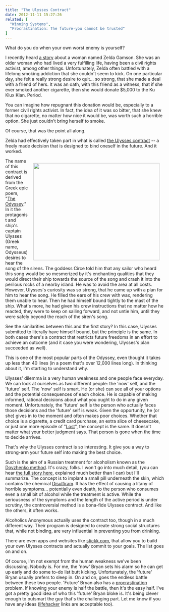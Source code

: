 ```yaml
---
title: "The Ulysses Contract"
date: 2012-11-11 15:27:26
related: [
  "Winning Systems",
  "Procrastination: The future-you cannot be trusted"
]
---
```


What do you do when your own worst enemy is yourself?

I recently heard <a href="http://www.radiolab.org/2011/mar/08/" target="_blank" rel="noopener noreferrer" title="Radiolab: Help!">a story</a> about a woman named Zelda Gamson. She was an older woman who had lived a very fulfilling life, having been a civil rights activist, among other things. Unfortunately, Zelda often battled with a lifelong smoking addiction that she couldn't seem to kick. On one particular day, she felt a really strong desire to quit... so strong, that she made a deal with a friend of hers. It was an oath, with this friend as a witness, that if she ever smoked another cigarette, then she would donate $5,000 to the Ku Klux Klan. Period.

You can imagine how repugnant this donation would be, especially to a former civil rights activist. In fact, the idea of it was so bitter, that she knew that no cigarette, no matter how nice it would be, was worth such a horrible option. She just couldn't bring herself to smoke.

Of course, that was the point all along.

Zelda had effectively taken part in what is called <a href="http://en.wikipedia.org/wiki/Ulysses_pact" target="_blank" rel="noopener noreferrer" title="(the Wikipedia article)">the Ulysses contract</a> -- a freely made decision that is designed to bind oneself in the future. And it worked.

<img alt="" src="/assets/images/Odysseus-Sirens.jpg" style="width: 400px; height: 308px; float: right; margin: 15px;" />The name of this contract is derived from the Greek epic poem, "<a href="https://play.google.com/books/reader?id=_f09AAAAYAAJ&printsec=frontcover&output=reader&pg=GBS.PP1" target="_blank" rel="noopener noreferrer" title="Read it for free, online">The Odyssey</a>." In it the protagonist and ship's captain Ulysses (Greek name, Odysseus) desires to hear the song of the sirens. The goddess Circe told him that any sailor who heard this song would be so mesmerized by it's enchanting qualities that they would direct their ship towards the source of the song and crash it into the perilous rocks of a nearby island. He was to avoid the area at all costs. However, Ulysses's curiosity was so strong, that he came up with a plan for him to hear the song. He filled the ears of his crew with wax, rendering them unable to hear. Then he had himself bound tightly to the mast of the ship. What's more, he had given his crew instructions that no matter how he reacted, they were to keep on sailing forward, and not untie him, until they were safely beyond the reach of the siren's song. 

See the similarities between this and the first story? In this case, Ulysses submitted to literally have himself bound, but the principle is the same. In both cases there's a contract that restricts future freedoms in an effort to achieve an outcome (and it case you were wondering, Ulysses's plan succeeded as well).

This is one of the most popular parts of the Odyssey, even thought it takes up less than 40 lines (in a poem that's over 12,000 lines long). In thinking about it, I'm starting to understand why.

Ulysses' dilemma is a very human weakness and one people face everyday. We can look at ourselves as two different people: the 'now' self, and the 'future' self. The 'now' self is smart. He (or she) can see all of your options and the potential consequences of each choice. He is capable of making informed, rational decisions about what you ought to do in any given moment. Unfortunately, the 'future' self is the person who actually faces those decisions and the 'future' self is weak. Given the opportunity, he (or she) gives in to the moment and often makes poor choices. Whether that choice is a cigarette, a credit card purchase, an extra slice of cheesecake, or just one more episode of "<a href="http://en.wikipedia.org/wiki/Lost_%28TV_series%29" target="_blank" rel="noopener noreferrer" title="With shows like these, it's best just to never start...">Lost</a>", the concept is the same. It doesn't matter what your better judgment says. That person is gone when the time to decide arrives.

That's why the Ulysses contract is so interesting. It give you a way to strong-arm your future self into making the best choice.

Such is the aim of a Russian treatment for alcoholism known as the <a href="http://en.wikipedia.org/wiki/Coding_%28therapy%29" target="_blank" rel="noopener noreferrer" title="aka &quot;coding&quot;">Dovzhenko method</a>. It's crazy, folks. I won't go into much detail, (you can hear <a href="http://www.marketplace.org/topics/world/russia-rx/killer-cure-alcoholism-russia" target="_blank" rel="noopener noreferrer" title="You can read it, but the audio is better.">the full story here</a>, explained much better than I can) but I'll summarize. The concept is to implant a small pill underneath the skin, which contains the chemical [Disulfiram][1]. It has the effect of causing a litany of horrible symptoms... potentially even death, to the person who consumes even a small bit of alcohol while the treatment is active. While the seriousness of the symptoms and the length of the active period is under scrutiny, the controversial method is a bona-fide Ulysses contract. And like the others, it often works.

 [1]: http://en.wikipedia.org/wiki/Disulfiram

Alcoholics Anonymous actually uses the contract too, though in a much different way. Their program is designed to create strong social structures that, while not binding, are very influential in preventing you from drinking.

There are even apps and websites like <a href="http://stickk.com" target="_blank" rel="noopener noreferrer" title="You gotta check this one out... it looks really promising.">stickk.com</a>, that allow you to build your own Ulysses contracts and actually commit to your goals. The list goes on and on.

Of course, I'm not exempt from the human weakness we've been discussing. Nobody is. For me, the 'now' Bryan sets his alarm so he can get up early and do some to-do list butt kicking. Unfortunately, the 'future' Bryan usually prefers to sleep in. On and on, goes the endless battle between these two people. 'Future' Bryan also has a <a href="http://www.youtube.com/watch?feature=player_embedded&v=DJ2T4-rUUcs" target="_blank" rel="noopener noreferrer" title="Cool video, demonstrating how procrastination is also a self vs future-self issue.">procrastination</a> problem. If knowing your enemy is half the battle, then it's the easy half. I've got a pretty good idea of who this 'future' Bryan bloke is. It's being clever enough to outsmart the guy that's the challenging part. Let me know if you have any ideas (<a href="http://lifehacker.com/" target="_blank" rel="noopener noreferrer" title="I've never seen a lifehacker article I didn't like.">lifehacker</a> links are acceptable too).
